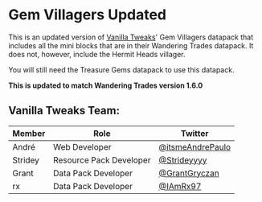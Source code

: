 # Gem Villagers Updated

This is an updated version of [Vanilla Tweaks](https://vanillatweaks.net/)' Gem Villagers datapack that includes all the mini blocks that are in their Wandering Trades datapack. It does not, however, include the Hermit Heads villager. 

You will still need the Treasure Gems datapack to use this datapack.

**This is updated to match Wandering Trades version 1.6.0**
## Vanilla Tweaks  Team:

| Member | Role | Twitter |
|---|---|---|
| André | Web Developer | [@itsmeAndrePaulo](https://twitter.com/itsmeAndrePaulo) 
| Stridey | Resource Pack Developer | [@Strideyyyy](https://twitter.com/Strideyyyy) 
| Grant | Data Pack Developer | [@GrantGryczan](https://twitter.com/GrantGryczan) 
| rx | Data Pack Developer | [@IAmRx97](https://twitter.com/IAmRx97) 
